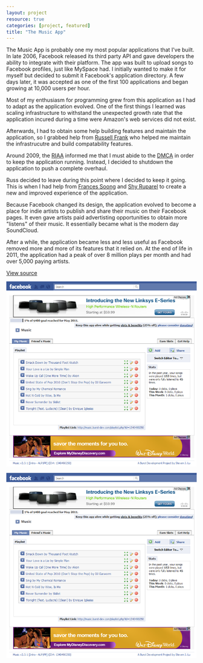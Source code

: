 ```yaml
---
layout: project
resource: true
categories: [project, featured]
title: "The Music App"
---
```


The Music App is probably one my most popular applications that I've built. In late 2006, Facebook
released its third party API and gave developers the ability to integrate with their platform. The
app was built to upload songs to Facebook profiles, just like MySpace had. I initially wanted to
make it for myself but decided to submit it Facebook's application directory. A few days later, it
was accepted as one of the first 100 applications and began growing at 10,000 users per hour.

Most of my enthusiasm for programming grew from this application as I had to adapt as the
application evolved. One of the first things I learned was scaling infrastructure to withstand
the unexpected growth rate that the application incured during a time were Amazon's web services
did not exist.

Afterwards, I had to obtain some help building features and maintain the application, so I grabbed
help from [Russell Frank](http://russfrank.us) who helped me maintain the infrastrucutre and build
compatability features.

Around 2009, the [RIAA](https://www.riaa.com/) informed me that I must abide to the
[DMCA](http://en.wikipedia.org/wiki/Digital_Millennium_Copyright_Act) in order to keep the
application running. Instead, I decided to shutdown the application to push a complete
overhaul.

Russ decided to leave during this point where I decided to keep it going. This is when I
had help from [Frances Soong](http://francessoong.com) and [Shy Ruparel](http://shyruparel.com)
to create a new and improved experience of the application.

Because Facebook changed its design, the application evolved to become a place for indie artists
to publish and share their music on their Facebook pages. It even gave artists paid advertisting
opportunities to obtain more "listens" of their music. It essentially became what is the modern day
SoundCloud.

After a while, the application became less and less useful as Facebook removed more and more of its
features that it relied on. At the end of life in 2011, the application had a peak of over 8 million
plays per month and had over 5,000 paying artists.

[View source](https://github.com/burstdev/fb-music-app)

![screenshot](screenshot-1.png)

![screenshot](screenshot-2.png)

